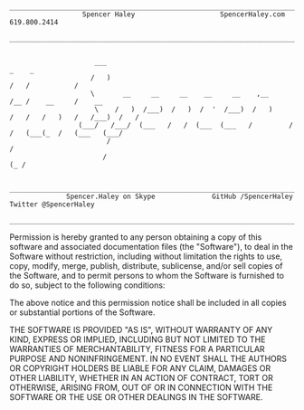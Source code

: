                ________________________________________________________________________________________________
                      Spencer Haley                     SpencerHaley.com                    619.800.2414
               ________________________________________________________________________________________________
                 
                             
                         ___                                                _    _                      
                        /   )                                               /   /           /            
                        \       __     __     __    __     __    ,__       /__ /    __     /    __   
                         \    /   )  /___)  /   )  /  '  /___)  /   )     /   /   /   )   /   /___)  /   /
                     (___/   /___/  (___   /   /  (___  (___   /         /   /   (___(_  /   (___   (___/
                            /                                                                          /  
                           /                                                                       (_ /   
                           
               ________________________________________________________________________________________________
                  Spencer.Haley on Skype              GitHub /SpencerHaley             Twitter @SpencerHaley
               ________________________________________________________________________________________________
               
Permission is hereby granted to any person obtaining a copy of this software and associated documentation files (the
"Software"), to deal in the Software without restriction, including without limitation the rights to use, copy, modify, merge, publish, distribute, sublicense, and/or sell copies of the Software, and to permit persons to whom the Software is furnished to do so, subject to the following conditions:

The above notice and this permission notice shall be included in all copies or substantial portions of the Software.

THE SOFTWARE IS PROVIDED "AS IS", WITHOUT WARRANTY OF ANY KIND, EXPRESS OR IMPLIED, INCLUDING BUT NOT LIMITED TO THE WARRANTIES OF MERCHANTABILITY, FITNESS FOR A PARTICULAR PURPOSE AND NONINFRINGEMENT. IN NO EVENT SHALL THE AUTHORS OR COPYRIGHT HOLDERS BE LIABLE FOR ANY CLAIM, DAMAGES OR OTHER LIABILITY, WHETHER IN AN ACTION OF CONTRACT, TORT OR OTHERWISE, ARISING FROM, OUT OF OR IN CONNECTION WITH THE SOFTWARE OR THE USE OR OTHER DEALINGS IN THE SOFTWARE.
